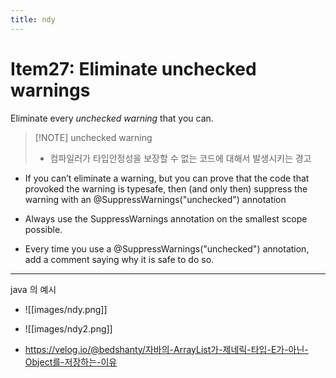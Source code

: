 ```yaml
---
title: ndy
---
```

# Item27: Eliminate unchecked warnings

Eliminate every *unchecked warning* that you can.

> [!NOTE] unchecked warning
>  - 컴파일러가 타입안정성을 보장할 수 없는 코드에 대해서 발생시키는 경고

- If you can’t eliminate a warning, but you can prove that the code that provoked the warning is typesafe, then (and only then) suppress the warning with an @SuppressWarnings("unchecked") annotation

- Always use the SuppressWarnings annotation on the smallest scope possible.

- Every time you use a @SuppressWarnings("unchecked") annotation, add a comment saying why it is safe to do so.

---

java 의 예시

- ![[images/ndy.png]]

- ![[images/ndy2.png]]

- https://velog.io/@bedshanty/자바의-ArrayList가-제네릭-타입-E가-아닌-Object를-저장하는-이유